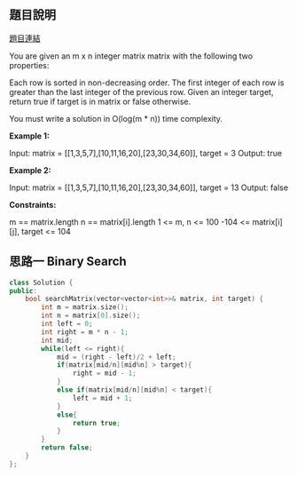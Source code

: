 ## 題目說明
[題目連結](https://leetcode.com/problems/pascals-triangle/?envType=study-plan&id=data-structure-i)

You are given an m x n integer matrix matrix with the following two properties:

Each row is sorted in non-decreasing order.
The first integer of each row is greater than the last integer of the previous row.
Given an integer target, return true if target is in matrix or false otherwise.

You must write a solution in O(log(m * n)) time complexity.

**Example 1:**

Input: matrix = [[1,3,5,7],[10,11,16,20],[23,30,34,60]], target = 3
Output: true

**Example 2:**

Input: matrix = [[1,3,5,7],[10,11,16,20],[23,30,34,60]], target = 13
Output: false

**Constraints:**

m == matrix.length
n == matrix[i].length
1 <= m, n <= 100
-104 <= matrix[i][j], target <= 104

## 思路一 Binary Search
```CPP
class Solution {
public:
    bool searchMatrix(vector<vector<int>>& matrix, int target) {
        int m = matrix.size();
        int n = matrix[0].size();
        int left = 0;
        int right = m * n - 1;
        int mid;
        while(left <= right){
            mid = (right - left)/2 + left;
            if(matrix[mid/n][mid%n] > target){
                right = mid - 1;
            }
            else if(matrix[mid/n][mid%n] < target){
                left = mid + 1;
            }
            else{
                return true;
            }
        }
        return false;
    }
};
```
